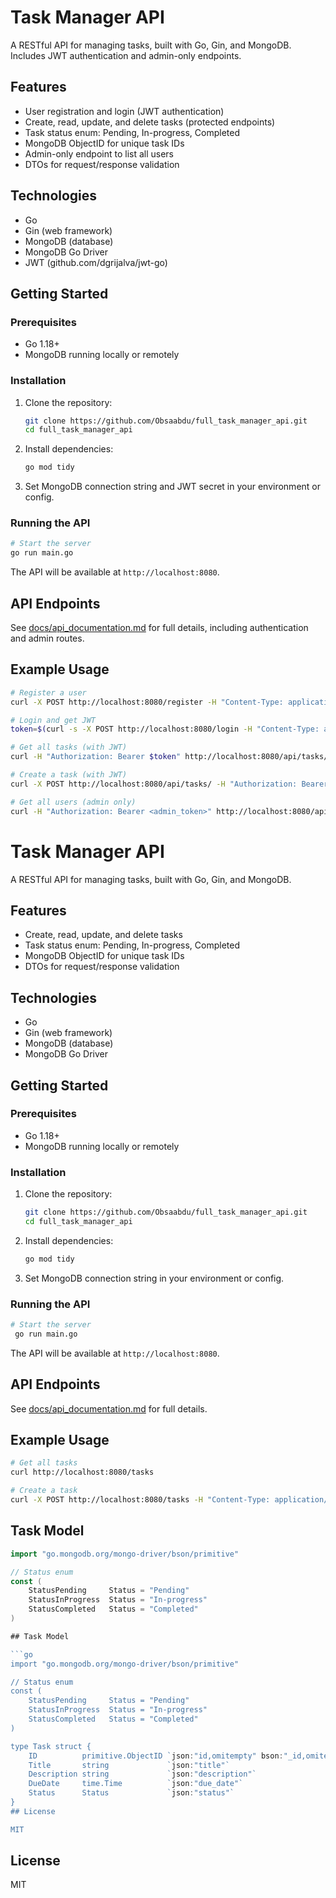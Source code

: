# Task Manager API

A RESTful API for managing tasks, built with Go, Gin, and MongoDB. Includes JWT authentication and admin-only endpoints.
## Features

- User registration and login (JWT authentication)
- Create, read, update, and delete tasks (protected endpoints)
- Task status enum: Pending, In-progress, Completed
- MongoDB ObjectID for unique task IDs
- Admin-only endpoint to list all users
- DTOs for request/response validation
## Technologies

- Go
- Gin (web framework)
- MongoDB (database)
- MongoDB Go Driver
- JWT (github.com/dgrijalva/jwt-go)
## Getting Started

### Prerequisites

- Go 1.18+
- MongoDB running locally or remotely
### Installation

1. Clone the repository:

    ```bash
    git clone https://github.com/Obsaabdu/full_task_manager_api.git
    cd full_task_manager_api
    ```

2. Install dependencies:

    ```bash
    go mod tidy
    ```

3. Set MongoDB connection string and JWT secret in your environment or config.
### Running the API

```bash
# Start the server
go run main.go
```

The API will be available at `http://localhost:8080`.
## API Endpoints

See [docs/api_documentation.md](docs/api_documentation.md) for full details, including authentication and admin routes.
## Example Usage

```bash
# Register a user
curl -X POST http://localhost:8080/register -H "Content-Type: application/json" -d '{"email":"user@example.com","password":"yourpassword"}'

# Login and get JWT
token=$(curl -s -X POST http://localhost:8080/login -H "Content-Type: application/json" -d '{"email":"user@example.com","password":"yourpassword"}' | jq -r .token)

# Get all tasks (with JWT)
curl -H "Authorization: Bearer $token" http://localhost:8080/api/tasks/

# Create a task (with JWT)
curl -X POST http://localhost:8080/api/tasks/ -H "Authorization: Bearer $token" -H "Content-Type: application/json" -d '{"title":"Test","description":"Test task","due_date":"2025-09-06T12:00:00Z"}'

# Get all users (admin only)
curl -H "Authorization: Bearer <admin_token>" http://localhost:8080/api/users
```
# Task Manager API

A RESTful API for managing tasks, built with Go, Gin, and MongoDB.

## Features
- Create, read, update, and delete tasks
- Task status enum: Pending, In-progress, Completed
- MongoDB ObjectID for unique task IDs
- DTOs for request/response validation

## Technologies
- Go
- Gin (web framework)
- MongoDB (database)
- MongoDB Go Driver

## Getting Started

### Prerequisites
- Go 1.18+
- MongoDB running locally or remotely

### Installation
1. Clone the repository:
   ```bash
   git clone https://github.com/Obsaabdu/full_task_manager_api.git
   cd full_task_manager_api
   ```
2. Install dependencies:
   ```bash
   go mod tidy
   ```
3. Set MongoDB connection string in your environment or config.

### Running the API
```bash
# Start the server
 go run main.go
```

The API will be available at `http://localhost:8080`.

## API Endpoints
See [docs/api_documentation.md](docs/api_documentation.md) for full details.

## Example Usage
```bash
# Get all tasks
curl http://localhost:8080/tasks

# Create a task
curl -X POST http://localhost:8080/tasks -H "Content-Type: application/json" -d '{"title":"Test","description":"Test task","due_date":"2025-09-02T12:00:00Z"}'
```

## Task Model
```go
import "go.mongodb.org/mongo-driver/bson/primitive"

// Status enum
const (
    StatusPending     Status = "Pending"
    StatusInProgress  Status = "In-progress"
    StatusCompleted   Status = "Completed"
)

## Task Model

```go
import "go.mongodb.org/mongo-driver/bson/primitive"

// Status enum
const (
    StatusPending     Status = "Pending"
    StatusInProgress  Status = "In-progress"
    StatusCompleted   Status = "Completed"
)

type Task struct {
    ID          primitive.ObjectID `json:"id,omitempty" bson:"_id,omitempty"`
    Title       string             `json:"title"`
    Description string             `json:"description"`
    DueDate     time.Time          `json:"due_date"`
    Status      Status             `json:"status"`
}
## License

MIT
```

## License
MIT
